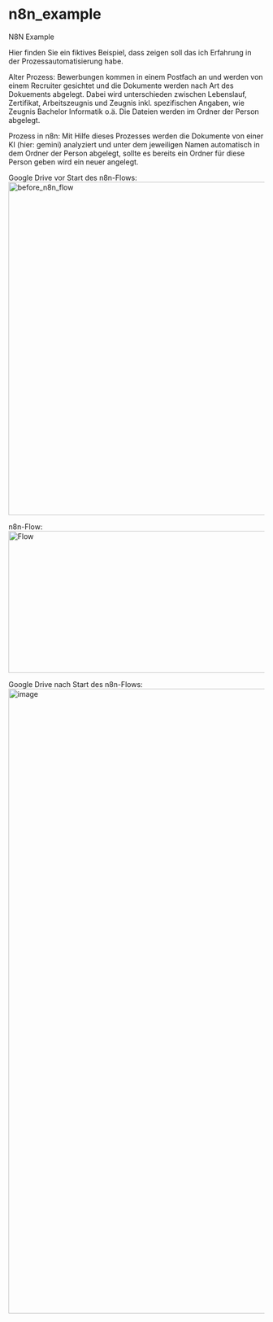 # n8n_example
N8N Example

Hier finden Sie ein fiktives Beispiel, dass zeigen soll das ich Erfahrung in der Prozessautomatisierung habe.

Alter Prozess:
Bewerbungen kommen in einem Postfach an und werden von einem Recruiter gesichtet und die Dokumente werden nach Art des Dokuements abgelegt.
Dabei wird unterschieden zwischen Lebenslauf, Zertifikat, Arbeitszeugnis und Zeugnis inkl. spezifischen Angaben, wie Zeugnis Bachelor Informatik o.ä.
Die Dateien werden im Ordner der Person abgelegt.

Prozess in n8n:
Mit Hilfe dieses Prozesses werden die Dokumente von einer KI (hier: gemini) analyziert und unter dem jeweiligen Namen automatisch in dem Ordner der Person abgelegt, sollte es bereits ein Ordner für diese Person geben wird ein neuer angelegt.

Google Drive vor Start des n8n-Flows:
<img width="1280" height="655" alt="before_n8n_flow" src="https://github.com/user-attachments/assets/fa8b9e4f-c2dc-42ec-9327-48971c040868" />

n8n-Flow:
<img width="1109" height="279" alt="Flow" src="https://github.com/user-attachments/assets/ea313c35-4123-474f-be6f-bbc15f620bb6" />

Google Drive nach Start des n8n-Flows:
<img width="2537" height="1228" alt="image" src="https://github.com/user-attachments/assets/d74dd605-be03-457e-80e7-6391438b9c00" />



